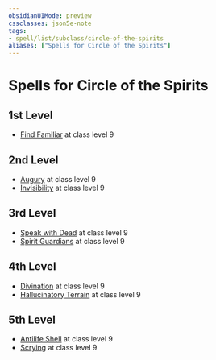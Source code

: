 ```yaml
---
obsidianUIMode: preview
cssclasses: json5e-note
tags:
- spell/list/subclass/circle-of-the-spirits
aliases: ["Spells for Circle of the Spirits"]
---
```

# Spells for Circle of the Spirits

## 1st Level

- [Find Familiar](find-familiar "PHB") at class level 9

## 2nd Level

- [Augury](augury "PHB") at class level 9
- [Invisibility](invisibility "PHB") at class level 9

## 3rd Level

- [Speak with Dead](speak-with-dead "PHB") at class level 9
- [Spirit Guardians](spirit-guardians "PHB") at class level 9

## 4th Level

- [Divination](divination "PHB") at class level 9
- [Hallucinatory Terrain](hallucinatory-terrain "PHB") at class level 9

## 5th Level

- [Antilife Shell](antilife-shell "PHB") at class level 9
- [Scrying](scrying "PHB") at class level 9